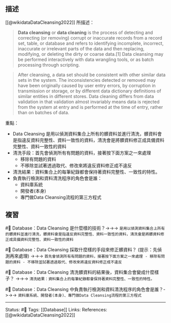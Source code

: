 ## 描述
[[@wikidataDataCleansing2022]] 所描述：
> **Data cleansing** or **data cleaning** is the process of detecting and correcting (or removing) corrupt or inaccurate records from a record set, table, or database and refers to identifying incomplete, incorrect, inaccurate or irrelevant parts of the data and then replacing, modifying, or deleting the dirty or coarse data.[1] Data cleansing may be performed interactively with data wrangling tools, or as batch processing through scripting.

> After cleansing, a data set should be consistent with other similar data sets in the system. The inconsistencies detected or removed may have been originally caused by user entry errors, by corruption in transmission or storage, or by different data dictionary definitions of similar entities in different stores. Data cleaning differs from data validation in that validation almost invariably means data is rejected from the system at entry and is performed at the time of entry, rather than on batches of data.

重點：
- Data Cleansing 是用以偵測資料集合上所有的髒資料並進行清洗，髒資料會是指違反資料完整性、資料一致性的資料，清洗會是將髒資料修正成具備資料完整性、資料一致性的資料
- 清洗手段：首先會偵測所有有問題的資料，接著按下面方案之一來處理
	- 移除有問題的資料
	- 不移除並試著透過取代、修改來將違反資料修正成不違反
- 清洗結果：資料集合上的每筆紀錄都會保持著資料完整性、一致性的特性。
- 負責執行檢測和資料清洗程序的角色會是誰：
	- 資料庫系統
	- 開發者(本身)
	- 專門做Data Cleansing流程的第三方程式

## 複習
#🧠 Database：Data Cleansing 是什麼樣的技術？->->-> `是用以偵測資料集合上所有的髒資料並進行清洗，髒資料會是指違反資料完整性、資料一致性的資料，清洗會是將髒資料修正成具備資料完整性、資料一致性的資料`
<!--SR:!2023-04-29,193,250-->


#🧠 Database：Data Cleansing 採取什麼樣的手段來修正髒資料？ (提示：先偵測再來處理) ->->-> `首先會偵測所有有問題的資料，接著按下面方案之一來處理 - 移除有問題的資料 - 不移除並試著透過取代、修改來將違反資料修正成不違反`
<!--SR:!2023-09-28,213,230-->

#🧠 Database：Data Cleansing 清洗髒資料的結果後，資料集合會變成什麼樣子？ ->->-> `清洗結果：資料集合上的每筆紀錄都會保持著資料完整性、一致性的特性。`
<!--SR:!2023-04-30,194,250-->


#🧠 Database：Data Cleansing 中負責執行檢測和資料清洗程序的角色會是誰？->->-> `資料庫系統、開發者(本身)、專門做Data Cleansing流程的第三方程式`
<!--SR:!2023-04-20,66,210-->

---
Status: #🌱 
Tags:
[[Database]]
Links:
References:
[[@wikidataDataCleansing2022]]